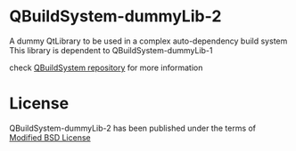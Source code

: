 # QBuildSystem-dummyLib-2
A dummy QtLibrary to be used in a complex auto-dependency build system
This library is dependent to QBuildSystem-dummyLib-1

check [QBuildSystem repository](https://github.com/Targoman/QBuildSystem) for more information

# License
QBuildSystem-dummyLib-2 has been published under the terms of [Modified BSD License](./LICENSE) 
